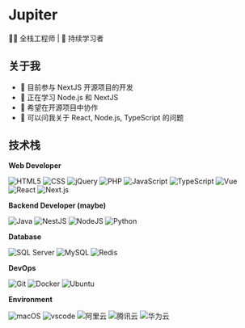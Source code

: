 # Jupiter

👨‍💻 全栈工程师 | 🌱 持续学习者

## 关于我

- 🔭 目前参与 NextJS 开源项目的开发
- 🌱 正在学习 Node.js 和 NextJS
- 👯 希望在开源项目中协作
- 💬 可以问我关于 React, Node.js, TypeScript 的问题

## 技术栈

**Web Developer**

<p>
<!-- 统一为 flat 样式 + 官方配色方案 -->
	<img alt="HTML5" src="https://img.shields.io/badge/HTML5-E34F26?style=flat&logo=html5&logoColor=white" />
	<img alt="CSS" src="https://img.shields.io/badge/CSS-1572B6?style=flat&logo=css3&logoColor=white" />
	<img alt="jQuery" src="https://img.shields.io/badge/jQuery-0769AD?style=flat&logo=jquery&logoColor=white" />
	<img alt="PHP" src="https://img.shields.io/badge/PHP-777BB4?style=flat&logo=php&logoColor=white" />
	<img alt="JavaScript" src="https://img.shields.io/badge/JavaScript-F7DF1E?style=flat&logo=javascript&logoColor=black" />  
	<img alt="TypeScript" src="https://img.shields.io/badge/TypeScript-3178C6?style=flat&logo=typescript&logoColor=white" />
	<img alt="Vue" src="https://img.shields.io/badge/Vue-4FC08D?style=flat&logo=vuedotjs&logoColor=white" />
	<img alt="React" src="https://img.shields.io/badge/React-61DAFB?style=flat&logo=react&logoColor=black" />
	<img alt="Next.js" src="https://img.shields.io/badge/Next.js-000000?style=flat&logo=nextdotjs&logoColor=white" />
</p>

**Backend Developer (maybe)**

<p>
	<img alt="Java" src="https://img.shields.io/badge/Java-007396?style=flat&logo=java&logoColor=white" />
	<img alt="NestJS" src="https://img.shields.io/badge/-NestJS-ea2845?style=flat-square&logo=nestjs&logoColor=white" />
	<img alt="NodeJS" src="https://img.shields.io/badge/-NodeJS-43853d?style=flat-square&logo=Node.js&logoColor=white" />
	<img alt="Python" src="https://img.shields.io/badge/Python-3776AB?logo=python&logoColor=white">
</p>

**Database**

<p>
	<img alt="SQL Server" src="https://img.shields.io/badge/SQL_Server-CC2927?logo=microsoftsqlserver&logoColor=white">
	<img alt="MySQL" src="https://img.shields.io/badge/MySQL-4479A1?logo=mysql&logoColor=white">
	<img alt="Redis" src="https://img.shields.io/badge/Redis-DC382D?logo=redis&logoColor=white">
</p>

**DevOps**

<p>
  <img alt="Git" src="https://img.shields.io/badge/-Git-F05032?style=flat-square&logo=git&logoColor=white" />
  <img alt="Docker" src="https://img.shields.io/badge/-Docker-46a2f1?style=flat-square&logo=docker&logoColor=white" />
  <img alt="Ubuntu" src="https://img.shields.io/badge/-Ubuntu-DB652A?style=flat-square&logo=ubuntu&logoColor=white" />
</p>

**Environment**

<p>
<img alt="macOS" src="https://img.shields.io/badge/-macOS-333?style=flat-square&logo=apple&logoColor=white" />
<img alt="vscode" src="https://img.shields.io/badge/Visual%20Studio%20Code-blue?style=flat-square&logo=visual-studio-code&logoColor=ffffff" />
<img alt="阿里云" src="https://img.shields.io/badge/Alibaba_Cloud-FF6A00?logo=alibabacloud&logoColor=white">
<img alt="腾讯云" src="https://img.shields.io/badge/Tencent_Cloud-008CFF?logo=tencentcloud&logoColor=white">
<img alt="华为云" src="https://img.shields.io/badge/Huawei_Cloud-FF0000?logo=huawei&logoColor=white">
</p>
